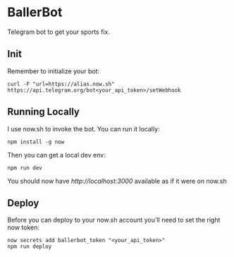 # BallerBot

Telegram bot to get your sports fix.

## Init
Remember to initialize your bot:

```
curl -F "url=https://alias.now.sh"  https://api.telegram.org/bot<your_api_token>/setWebhook
```

## Running Locally
I use now.sh to invoke the bot. You can run it locally:

```
npm install -g now 
```

Then you can get a local dev env:
```
npm run dev
```

You should now have *http://localhost:3000* available as if it were on now.sh

## Deploy
Before you can deploy to your now.sh account you'll need to set the right now token:

```
now secrets add ballerbot_token "<your_api_token>" 
npm run deploy
```